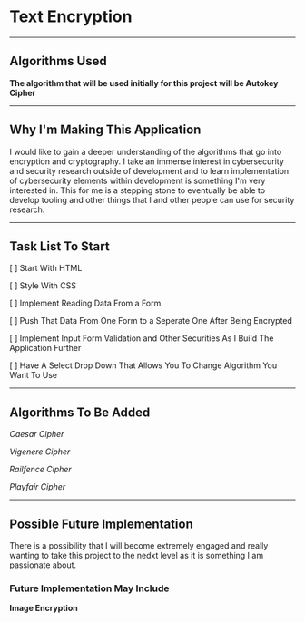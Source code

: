 # Text Encryption

---

## Algorithms Used

**The algorithm that will be used initially for this project will be Autokey Cipher** 

---

## Why I'm Making This Application

I would like to gain a deeper understanding of the algorithms that go into encryption and cryptography. I take an immense interest in 
cybersecurity and security research outside of development and to learn implementation of cybersecurity elements within development is 
something I'm very interested in. This for me is a stepping stone to eventually be able to develop tooling and other things that I and other people can use for security research.


---
## Task List To Start

[ ] Start With HTML

[ ] Style With CSS

[ ] Implement Reading Data From a Form 

[ ] Push That Data From One Form to a Seperate One After Being Encrypted

[ ] Implement Input Form Validation and Other Securities As I Build The Application Further

[ ] Have A Select Drop Down That Allows You To Change Algorithm You Want To Use


--- 

## Algorithms To Be Added
*Caesar Cipher* 

*Vigenere Cipher* 

*Railfence Cipher*  

*Playfair Cipher* 

---

## Possible Future Implementation

There is a possibility that I will become extremely engaged and really wanting to take this project to the nedxt level as it is something I am passionate about. 

### Future Implementation May Include

**Image Encryption** 
